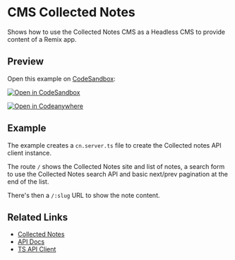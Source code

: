 # CMS Collected Notes

Shows how to use the Collected Notes CMS as a Headless CMS to provide content of a Remix app.

## Preview

Open this example on [CodeSandbox](https://codesandbox.com):

[![Open in CodeSandbox](https://codesandbox.io/static/img/play-codesandbox.svg)](https://codesandbox.io/s/github/remix-run/examples/tree/main/collected-notes)

[![Open in Codeanywhere](https://codeanywhere.com/img/open-in-codeanywhere-btn.svg)](https://app.codeanywhere.com/#https://github.com/remix-run/examples)

## Example

The example creates a `cn.server.ts` file to create the Collected notes API client instance.

The route `/` shows the Collected Notes site and list of notes, a search form to use the Collected Notes search API and basic next/prev pagination at the end of the list.

There's then a `/:slug` URL to show the note content.

## Related Links

- [Collected Notes](https://collectednotes.com)
- [API Docs](https://collectednotes.com/blog/api)
- [TS API Client](https://github.com/sergiodxa/collected-notes)
